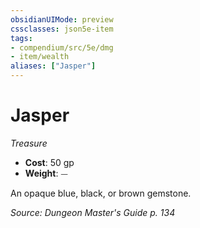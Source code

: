 ```yaml
---
obsidianUIMode: preview
cssclasses: json5e-item
tags:
- compendium/src/5e/dmg
- item/wealth
aliases: ["Jasper"]
---
```

# Jasper
*Treasure*  

- **Cost**: 50 gp
- **Weight**: ⏤

An opaque blue, black, or brown gemstone.

*Source: Dungeon Master's Guide p. 134*